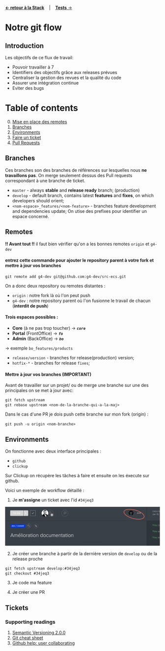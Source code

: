 [**&larr; retour à la Stack**](2Stack.md) &nbsp;&nbsp; | &nbsp;&nbsp; [**Tests** &rarr;](4Tests.md)

# Notre git flow

## Introduction
Les objectifs de ce flux de travail:
 - Pouvoir travailler à 7
 - Identifiers des objectifs grâce aux releases prévues 
 - Centraliser la gestion des revues et la qualité du code
 - Assurer une intégration continue
 - Eviter des bugs

# Table of contents
0. [Mise en place des remotes](#remotes)
1. [Branches](#branches)
2. [Environments](#environments)
3. [Faire un ticket](#tickets)
4. [Pull Requests](#pull-requests)

## Branches

Ces branches son des branches de références sur lesquelles nous **ne travaillons pas**.
On merge seulement dessus des Pull requests correspondant à une branche de ticket.

- `master` - always **stable** and **release ready** branch; (production)
- `develop` - default branch, contains latest **features** and **fixes**, on which developers should orient;
- `<nom-espace>_features/<nom-feature>` - branches feature development and dependencies update;
On utise des prefixes pour identifier un espace concerné.

## Remotes

**!! Avant tout !!** il faut bien vérifier qu'on a les bonnes remotes `origin` et `g4-dev`

#### entrez cette commande pour ajouter le repository parent à votre fork et mettre à jour vos branches

```
git remote add g4-dev git@github.com:g4-dev/src-ecs.git
```

On a donc deux repository ou remotes distantes :
- `origin` : notre fork là où l'on peut push
- `g4-dev` : notre repository parent où l'on fusionne le travail de chacun (**interdit de push**)

#### Trois espaces possibles :
  - **Core** (à ne pas trop toucher) &rarr; ***`core`***
  - **Portal** (FrontOffice) &rarr; ***`fo`***
  - **Admin** (BackOffice) &rarr; ***`bo`***

&rarr; exemple `bo_features/products`

- `release/version` - branches for release(production) version;
- `hotfix-*` - branches for release `fixes`;

#### Mettre à jour vos branches (IMPORTANT)

Avant de travailler sur un projet/ ou de merge une branche sur une des principales on se met à jour avec:

```
git fetch upstream
git rebase upstream <nom-de-la-branche-qui-a-la-maj>
```

Dans le cas d'une PR je dois push cette branche sur mon fork (origin) :

`git push -u origin <nom-branche>`

## Environments

On fonctionne avec deux interface principales :
- `github`
- `clickup`

Sur Clickup on récupère les tâches à faire et ensuite on les éxecute sur github.

Voici un exemple de workflow détaillé :

  1. Je **m'assigne** un ticket avec l'id `#34jeq3`

  ![image_ticket](res/start_ticket.png)

  2. Je créer une branche à partir de la dernière version de `develop` ou de la release proche
  ```
  git fetch upstream develop:#34jeq3
  git checkout #34jeq3
  ```

  3. Je code ma feature

  4. Je créer une PR

## Tickets

### Supporting readings

1. [Semantic Versioning 2.0.0](http://semver.org/)
2. [Git cheat sheet](https://training.github.com/kit/downloads/github-git-cheat-sheet.pdf)
3. [Github help: user collaborating](https://help.github.com/categories/collaborating/)

